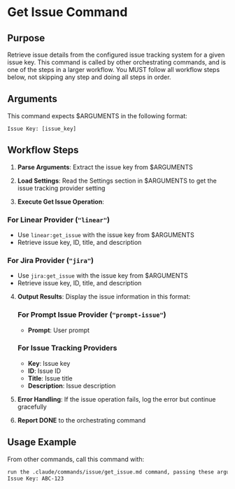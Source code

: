 # Get Issue Command

## Purpose

Retrieve issue details from the configured issue tracking system for a given issue key.
This command is called by other orchestrating commands, and is one of the steps in a larger workflow.
You MUST follow all workflow steps below, not skipping any step and doing all steps in order.

## Arguments

This command expects $ARGUMENTS in the following format:

```
Issue Key: [issue_key]
```

## Workflow Steps

1. **Parse Arguments**: Extract the issue key from $ARGUMENTS

1. **Load Settings**: Read the Settings section in $ARGUMENTS to get the issue tracking provider setting

3. **Execute Get Issue Operation**:

### For Linear Provider (`"linear"`)
- Use `linear:get_issue` with the issue key from $ARGUMENTS
- Retrieve issue key, ID, title, and description

### For Jira Provider (`"jira"`)
- Use `jira:get_issue` with the issue key from $ARGUMENTS
- Retrieve issue key, ID, title, and description

4. **Output Results**: Display the issue information in this format:
   ### For Prompt Issue Provider (`"prompt-issue"`)
   - **Prompt**: User prompt

   ### For Issue Tracking Providers
   - **Key**: Issue key
   - **ID**: Issue ID
   - **Title**: Issue title
   - **Description**: Issue description

5. **Error Handling**: If the issue operation fails, log the error but continue gracefully

6. **Report DONE** to the orchestrating command

## Usage Example

From other commands, call this command with:

```markdown
run the .claude/commands/issue/get_issue.md command, passing these arguments:
Issue Key: ABC-123
```
